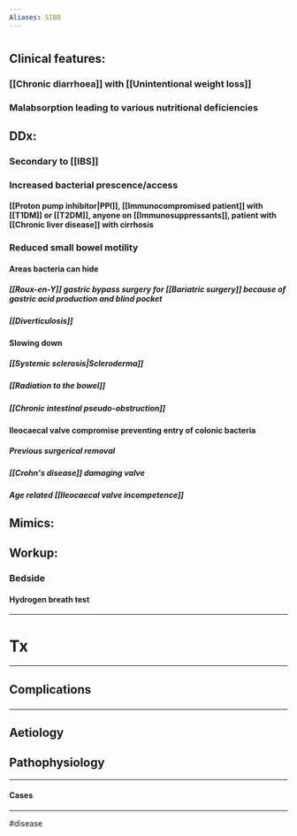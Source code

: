 ```yaml
---
Aliases: SIBO
---
```

# 
## Clinical features:
### [[Chronic diarrhoea]] with [[Unintentional weight loss]]
### Malabsorption leading to various nutritional deficiencies
## DDx:
### Secondary to [[IBS]]
### Increased bacterial prescence/access
#### [[Proton pump inhibitor|PPI]], [[Immunocompromised patient]] with [[T1DM]] or [[T2DM]], anyone on [[Immunosuppressants]], patient with [[Chronic liver disease]] with cirrhosis

### Reduced small bowel motility
#### Areas bacteria can hide
##### [[Roux-en-Y]] gastric bypass surgery for [[Bariatric surgery]] because of gastric acid production and blind pocket
##### [[Diverticulosis]]
#### Slowing down
##### [[Systemic sclerosis|Scleroderma]]
##### [[Radiation to the bowel]]
##### [[Chronic intestinal pseudo-obstruction]]
#### Ileocaecal valve compromise preventing entry of colonic bacteria
##### Previous surgerical removal
##### [[Crohn's disease]] damaging valve
##### Age related [[Ileocaecal valve incompetence]]

## Mimics:
###
## Workup:
### Bedside
#### Hydrogen breath test

---
# Tx

---
## Complications
###

---
## Aetiology
## Pathophysiology

---
#### Cases


---
#disease 